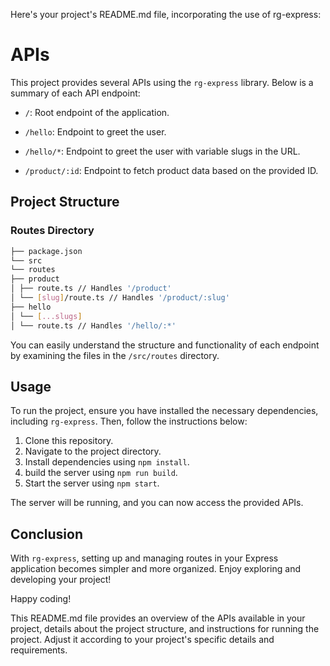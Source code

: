 Here's your project's README.md file, incorporating the use of rg-express:

# APIs

This project provides several APIs using the `rg-express` library. Below is a summary of each API endpoint:

- `/`: Root endpoint of the application.
  
- `/hello`: Endpoint to greet the user.

- `/hello/*`: Endpoint to greet the user with variable slugs in the URL.

- `/product/:id`: Endpoint to fetch product data based on the provided ID.

## Project Structure

### Routes Directory

```bash
├── package.json
└── src
└── routes
├── product
│ ├── route.ts // Handles '/product'
│ └── [slug]/route.ts // Handles '/product/:slug'
├── hello
│ └── [...slugs]
│ └── route.ts // Handles '/hello/:*'

```

You can easily understand the structure and functionality of each endpoint by examining the files in the `/src/routes` directory.

## Usage

To run the project, ensure you have installed the necessary dependencies, including `rg-express`. Then, follow the instructions below:

1. Clone this repository.
2. Navigate to the project directory.
3. Install dependencies using `npm install`.
4. build the server using `npm run build`.
5. Start the server using `npm start`.

The server will be running, and you can now access the provided APIs.

## Conclusion

With `rg-express`, setting up and managing routes in your Express application becomes simpler and more organized. Enjoy exploring and developing your project!

Happy coding!


This README.md file provides an overview of the APIs available in your project, details about the project structure, and instructions for running the project. Adjust it according to your project's specific details and requirements.






